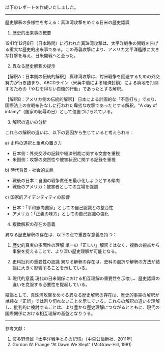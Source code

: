 以下のレポートを作成いたしました。

---------------------------------------

歴史解釈の多様性を考える：真珠湾攻撃をめぐる日米の歴史認識

1. 歴史的出来事の概要

1941年12月8日（日本時間）に行われた真珠湾攻撃は、太平洋戦争の開戦を告げる重大な歴史的出来事である。この奇襲攻撃により、アメリカ太平洋艦隊に大きな打撃を与え、日米開戦へと至った。

2. 異なる歴史解釈の提示

【解釈A：日本側の伝統的解釈】
真珠湾攻撃は、対米戦争を回避するための外交努力が行き詰まり、ABCDライン（米英中蘭による経済封鎖）による窮地を打開するための「やむを得ない自衛的行動」であったとする解釈。

【解釈B：アメリカ側の伝統的解釈】
日本による計画的な「不意打ち」であり、国際法上の宣戦布告なしに行われた卑劣な攻撃であったとする解釈。"A day of infamy"（国家の恥辱の日）として位置づけられている。

3. 解釈の違いの分析

これらの解釈の違いは、以下の要因から生じていると考えられる：

a) 史料の選択と重点の置き方
- 日本側：外交交渉の記録や経済制裁に関する文書を重視
- 米国側：攻撃の突然性や被害状況に関する記録を重視

b) 時代背景・社会的文脈
- 戦後の日本：自国の戦争責任を最小化しようとする傾向
- 戦後のアメリカ：被害者としての立場を強調

c) 国家的アイデンティティの影響
- 日本：「平和志向国家」としての自己認識との整合性
- アメリカ：「正義の味方」としての自己認識の強化

4. 複数解釈の存在の意義

異なる歴史解釈の存在は、以下の点で重要な意義を持つ：

1) 歴史的真実の多面性の理解
単一の「正しい」解釈ではなく、複数の視点から事象を捉えることで、より深い歴史理解が可能となる。

2) 史料批判の重要性の認識
異なる解釈の存在は、史料の選択や解釈の方法が結論に大きく影響することを示している。

3) 現代的意義
現代の日米関係における相互理解の重要性を示唆し、歴史認識の違いを克服する必要性を提起している。

結論として、真珠湾攻撃をめぐる異なる歴史解釈の存在は、歴史的事実の解釈が単純な「正誤」では割り切れないことを示している。これらの解釈の違いを理解し、批判的に検討することは、より豊かな歴史理解につながるとともに、現代の国際関係における相互理解の基盤となりうる。

---------------------------------------

参考文献：
1. 波多野澄雄『太平洋戦争とその記憶』（中央公論新社、2011年）
2. Gordon W. Prange "At Dawn We Slept" (McGraw-Hill, 1981)